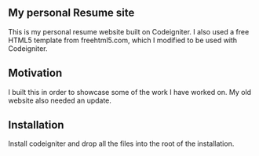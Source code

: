 ## My personal Resume site

This is my personal resume website built on Codeigniter.  I also used a free HTML5 template from freehtml5.com, which I modified to be used with Codeigniter.  

## Motivation

I built this in order to showcase some of the work I have worked on.  My old website also needed an update.

## Installation

Install codeigniter and drop all the files into the root of the installation.
